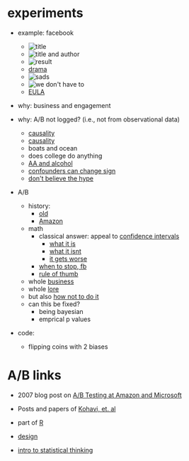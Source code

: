 # experiments

  - example: facebook
      + ![title](https://raw.githubusercontent.com/chrishwiggins/msd2015org/master/doc/lecture_12/fig/fb/1.png?token=AAS7tHpqb-XIR5uD76UVFDwNAjbiE6FZks5VOkJbwA%3D%3D)
      + ![title and author](https://raw.githubusercontent.com/chrishwiggins/msd2015org/master/doc/lecture_12/fig/fb/2.png?token=AAS7tLrvulgWSm2umVUWmohpz66atXZbks5VOkJ8wA%3D%3D)
      + ![result](https://raw.githubusercontent.com/chrishwiggins/msd2015org/master/doc/lecture_12/fig/fb/3.png?token=AAS7tLUE0bc8hBLZhio9DjhpLRD9TAzqks5VOkKmwA%3D%3D)
      + [drama](https://encrypted.google.com/search?hl=en&lr=&safe=off&c2coff=1&q=facebook+ab+test&btnG=Search#q=facebook+ab+test+emotions&c2coff=1&safe=off&hl=en&tbm=nws)
      + ![sads](https://raw.githubusercontent.com/chrishwiggins/msd2015org/master/doc/lecture_12/fig/pnas/1.png?token=AAS7tGq-BaovOiDQPN3omBIEdKI6qGTvks5VOkMlwA%3D%3D)
      + ![we don't have to](https://raw.githubusercontent.com/chrishwiggins/msd2015org/master/doc/lecture_12/fig/pnas/2.png?token=AAS7tIGzG5IFbq9vlPFj_7QGdihBUE69ks5VOkMmwA%3D%3D)
      + [EULA](https://github.com/chrishwiggins/msd2015org/blob/master/doc/lecture_12/fig/fb/6.png)

  - why: business and engagement

  - why: A/B not logged? (i.e., not from observational data)
      + [causality](https://github.com/chrishwiggins/msd2015org/blob/master/doc/lecture_12/fig/fb/4.png)
      + [causality](https://github.com/chrishwiggins/msd2015org/blob/master/doc/lecture_12/fig/fb/5.png)
      + boats and ocean
      + does college do anything
      + [AA and alcohol](http://www.nytimes.com/2015/04/07/upshot/alcoholics-anonymous-and-the-challenge-of-evidence-based-medicine.html)
      + [confounders can change sign](http://en.wikipedia.org/wiki/Simpson's_paradox)
      + [don't believe the hype](http://www.vox.com/2015/3/23/8264355/research-study-hype)

  - A/B
      + history:
          - [old](http://en.wikipedia.org/wiki/Lady_tasting_tea)
          - [Amazon](http://glinden.blogspot.com/2006/04/early-amazon-shopping-cart.html)
      + math
          - classical answer: appeal to [confidence intervals](http://en.wikipedia.org/wiki/Confidence_interval)
              + [what it is](http://en.wikipedia.org/wiki/Confidence_interval#Meaning_and_interpretation)
              + [what it isnt](http://en.wikipedia.org/wiki/Confidence_interval#Misunderstandings)
              + [it gets worse](http://en.wikipedia.org/wiki/P-value#Misunderstandings)
          - [when to stop, fb](https://github.com/chrishwiggins/msd2015org/blob/master/doc/lecture_12/fig/fb/7.png)
          - [rule of thumb](https://github.com/chrishwiggins/msd2015org/blob/master/doc/lecture_12/fig/kohavi/1.png)
      + whole [business](http://www.evanmiller.org/ab-testing/)
      + whole [lore](https://github.com/chrishwiggins/msd2015org/tree/master/doc/lecture_12/fig/kohavi)
      + but also [how not to do it](http://www.evanmiller.org/how-not-to-run-an-ab-test.html)
      + can this be fixed?
          - being bayesian
          - emprical p values

  - code:
      + flipping coins with 2 biases

# A/B links

- 2007 blog post on [A/B Testing at Amazon and Microsoft](http://glinden.blogspot.com/2007/06/ab-testing-at-amazon-and-microsoft.html)
- Posts and papers of [Kohavi, et. al](http://www.exp-platform.com/Pages/default.aspx) 
- part of [R](http://stat.ethz.ch/R-manual/R-patched/library/stats/html/power.prop.test.html)

- [design](https://github.com/chrishwiggins/msd2015org/blob/master/doc/lecture_12/lit/GuideControlledExperiments.pdf)
- [intro to statistical thinking](http://pluto.huji.ac.il/~msby/StatThink/IntroStat.pdf)
